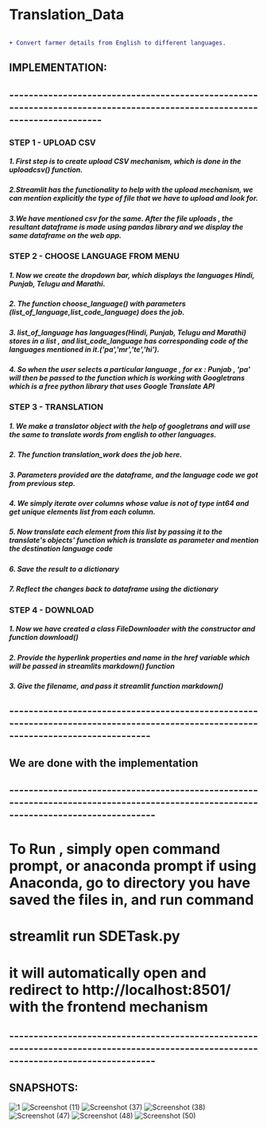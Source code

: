 # Translation_Data


```diff

+ Convert farmer details from English to different languages.

```

## IMPLEMENTATION:
## -------------------------------------------------------------------------------------------------------------------------


### STEP 1 - UPLOAD CSV
##### 1. First step is to create upload CSV mechanism, which is done in the uploadcsv() function. 
##### 2.Streamlit has the functionality to help with the upload mechanism, we can mention explicitly the type of file that we have to upload and look for. 
##### 3.We have mentioned csv for the same. After the file uploads , the resultant dataframe is made using pandas library and we display the same dataframe on the web app.



### STEP 2 - CHOOSE LANGUAGE FROM MENU
##### 1. Now we create the dropdown bar, which displays the languages Hindi, Punjab, Telugu and Marathi. 
##### 2. The function choose_language() with parameters (list_of_language,list_code_language) does the job. 
##### 3. list_of_language has languages(Hindi, Punjab, Telugu and Marathi) stores in a list , and list_code_language has corresponding code of the languages mentioned in it.('pa','mr','te','hi'). 
##### 4. So when the user selects a particular language , for ex : Punjab , 'pa' will then be passed to the function which is working with Googletrans which is a free python library that uses Google Translate API




### STEP 3 - TRANSLATION
##### 1. We make a translator object with the help of googletrans and will use the same to translate words from english to other languages.
##### 2. The function translation_work does the job here.
##### 3. Parameters provided are the dataframe, and the language code we got from previous step.
##### 4. We simply iterate over columns whose value is not of type int64 and get unique elements list from each column.
##### 5. Now translate each element from this list by passing it to the translate's objects' function which is translate as parameter and mention the destination language code 
##### 6. Save the result to a dictionary
##### 7. Reflect the changes back to dataframe using the dictionary



### STEP 4 - DOWNLOAD
##### 1. Now we have created a class FileDownloader with the constructor and function download()
##### 2. Provide the hyperlink properties and name in the href variable which will be passed in streamlits markdown() function
##### 3. Give the filename, and pass it streamlit function markdown()
## -----------------------------------------------------------------------------------------------------------------------------------


## We are done with the implementation


## ------------------------------------------------------------------------------------------------------------------------------------

# To Run , simply open command prompt, or anaconda prompt if using Anaconda, go to directory you have saved the files in, and run command
# streamlit run SDETask.py
# it will automatically open and redirect to http://localhost:8501/ with the frontend mechanism

## ------------------------------------------------------------------------------------------------------------------------------------

## SNAPSHOTS: 
![1](https://user-images.githubusercontent.com/45340840/166883118-d1b5e21c-83e2-4ee3-8fc4-d503c81674d9.png)
![Screenshot (11)](https://user-images.githubusercontent.com/45340840/166883136-dda3b816-5dc3-499d-aa5e-d778320ffce1.png)
![Screenshot (37)](https://user-images.githubusercontent.com/45340840/166883147-d5986bb7-616a-44d9-acea-6d14440ff911.png)
![Screenshot (38)](https://user-images.githubusercontent.com/45340840/166883174-9b572849-82d8-44b1-978c-666679ef390a.png)
![Screenshot (47)](https://user-images.githubusercontent.com/45340840/166883194-8f3d2537-2e9d-4b39-8890-60148a11383b.png)
![Screenshot (48)](https://user-images.githubusercontent.com/45340840/166883200-be41c564-0a43-4a6a-ba11-5e6456fb4a33.png)
![Screenshot (50)](https://user-images.githubusercontent.com/45340840/166883212-02888e32-af02-4d85-a2fc-792060db6461.png)



